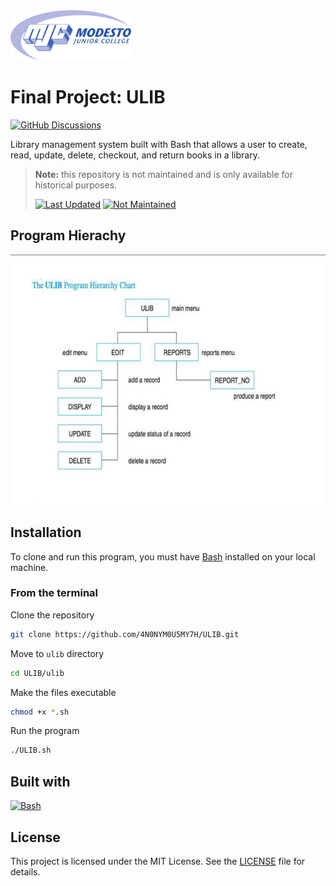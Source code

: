 <picture>
  <source
    srcset=".github/mjc_logo_reverse.svg"
    media="(prefers-color-scheme: dark)"
  />
  <source
    srcset=".github/mjc_logo.svg"
    media="(prefers-color-scheme: light), (prefers-color-scheme: no-preference)"
  />
  <img src=".github/mjc_logo.svg" alt="Modesto Junior College logo." height="80px" />
</picture>

# Final Project: ULIB
[![GitHub Discussions](https://img.shields.io/badge/Learn_More-informational?logo=github&style=for-the-badge)](https://github.com/4N0NYM0U5MY7H/undergraduate/discussions/2)

Library management system built with Bash that allows a user to create, read, update, delete, checkout, and return books in a library.
> **Note:** this repository is not maintained and is only available for historical purposes.
> 
> [![Last Updated](https://img.shields.io/badge/April_2018-critical?label=Last%20Updated)](#)
> [![Not Maintained](https://img.shields.io/badge/Not_Maintained-critical?label=Status)](#)

## Program Hierachy
<img src="notes/ulib_program.png" alt="Ulib Program Hierarchy Chart." height="400px">

## Installation
To clone and run this program, you must have [Bash](https://www.gnu.org/software/bash/) installed on your local machine.

### From the terminal
Clone the repository
```bash
git clone https://github.com/4N0NYM0U5MY7H/ULIB.git
```
Move to `ulib` directory
```bash
cd ULIB/ulib
```
Make the files executable
```bash
chmod +x *.sh
```
Run the program
```bash
./ULIB.sh
```

## Built with
[![Bash](https://img.shields.io/badge/GNU_Bash-v4.4.20-4EAA25?labelColor=141414&logo=gnu-bash&style=flat-square)](https://www.gnu.org/software/bash/)

## License
This project is licensed under the MIT License. See the [LICENSE](LICENSE) file for details.
